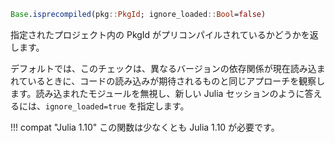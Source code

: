 ```julia
Base.isprecompiled(pkg::PkgId; ignore_loaded::Bool=false)
```

指定されたプロジェクト内の PkgId がプリコンパイルされているかどうかを返します。

デフォルトでは、このチェックは、異なるバージョンの依存関係が現在読み込まれているときに、コードの読み込みが期待されるものと同じアプローチを観察します。読み込まれたモジュールを無視し、新しい Julia セッションのように答えるには、`ignore_loaded=true` を指定します。

!!! compat "Julia 1.10"
    この関数は少なくとも Julia 1.10 が必要です。

